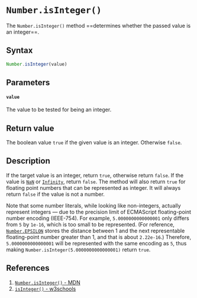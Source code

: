 # `Number.isInteger()`

The `Number.isInteger()` method ==determines whether the passed value is an integer==.

## Syntax

```js
Number.isInteger(value)
```

## Parameters

#### `value`

The value to be tested for being an integer.

## Return value

The boolean value `true` if the given value is an integer. Otherwise `false`.

## Description

If the target value is an integer, return `true`, otherwise return `false`. If the value is [`NaN`](https://developer.mozilla.org/en-US/docs/Web/JavaScript/Reference/Global_Objects/NaN) or [`Infinity`](https://developer.mozilla.org/en-US/docs/Web/JavaScript/Reference/Global_Objects/Infinity), return `false`. The method will also return `true` for floating point numbers that can be represented as integer. It will always return `false` if the value is not a number.

Note that some number literals, while looking like non-integers, actually represent integers — due to the precision limit of ECMAScript floating-point number encoding (IEEE-754). For example, `5.0000000000000001` only differs from `5` by `1e-16`, which is too small to be represented. (For reference, [`Number.EPSILON`](https://developer.mozilla.org/en-US/docs/Web/JavaScript/Reference/Global_Objects/Number/EPSILON) stores the distance between 1 and the next representable floating-point number greater than 1, and that is about `2.22e-16`.) Therefore, `5.0000000000000001` will be represented with the same encoding as `5`, thus making `Number.isInteger(5.0000000000000001)` return `true`.

## References

1. [`Number.isInteger()` - MDN](https://developer.mozilla.org/en-US/docs/Web/JavaScript/Reference/Global_Objects/Number/isInteger)
1. [`isInteger()` - w3schools](https://www.w3schools.com/jsref/jsref_isinteger.asp)